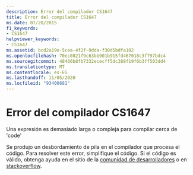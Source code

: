```yaml
---
description: Error del compilador CS1647
title: Error del compilador CS1647
ms.date: 07/20/2015
f1_keywords:
- CS1647
helpviewer_keywords:
- CS1647
ms.assetid: bcd2a19e-5cea-4f2f-9dda-f30d5bdfa102
ms.openlocfilehash: 70ec0821f9c63bb901b915fd467018c3f797bdc4
ms.sourcegitcommit: 48466b8fb7332ececff5dc388f19f6b3ff503dd4
ms.translationtype: MT
ms.contentlocale: es-ES
ms.lasthandoff: 11/05/2020
ms.locfileid: "93400681"
---
```

# <a name="compiler-error-cs1647"></a>Error del compilador CS1647

Una expresión es demasiado larga o compleja para compilar cerca de 'code'

Se produjo un desbordamiento de pila en el compilador que procesa el código. Para resolver este error, simplifique el código. Si el código es válido, obtenga ayuda en el sitio de la [comunidad de desarrolladores](https://aka.ms/feedback/report?space=61) o en [stackoverflow](https://stackoverflow.com/).

